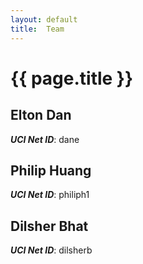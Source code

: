 ```yaml
---
layout: default
title:  Team
---
```


# {{ page.title }}


## Elton Dan
***UCI Net ID***: dane

## Philip Huang
***UCI Net ID***: philiph1

## Dilsher Bhat
***UCI Net ID***: dilsherb
